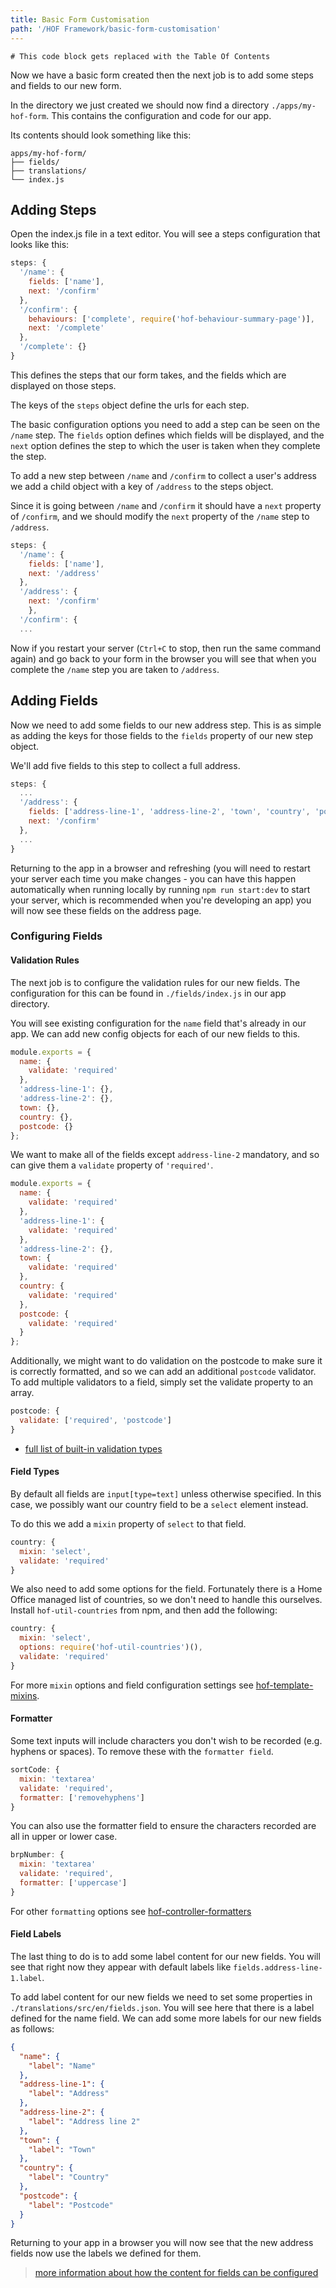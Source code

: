 ```yaml
---
title: Basic Form Customisation
path: '/HOF Framework/basic-form-customisation'
---
```

```toc
# This code block gets replaced with the Table Of Contents
```
Now we have a basic form created then the next job is to add some steps and fields to our new form.

In the directory we just created we should now find a directory `./apps/my-hof-form`. This contains the configuration and code for our app.

Its contents should look something like this:

```
apps/my-hof-form/
├── fields/
├── translations/
└── index.js
```

## Adding Steps

Open the index.js file in a text editor. You will see a steps configuration that looks like this:

```js
steps: {
  '/name': {
    fields: ['name'],
    next: '/confirm'
  },
  '/confirm': {
    behaviours: ['complete', require('hof-behaviour-summary-page')],
    next: '/complete'
  },
  '/complete': {}
}
```

This defines the steps that our form takes, and the fields which are displayed on those steps.

The keys of the `steps` object define the urls for each step.

The basic configuration options you need to add a step can be seen on the `/name` step. The `fields` option defines which fields will be displayed, and the `next` option defines the step to which the user is taken when they complete the step.

To add a new step between `/name` and `/confirm` to collect a user's address we add a child object with a key of `/address` to the steps object.

Since it is going between `/name` and `/confirm` it should have a `next` property of `/confirm`, and we should modify the `next` property of the `/name` step to `/address`.

```js
steps: {
  '/name': {
    fields: ['name'],
    next: '/address'
  },
  '/address': {
    next: '/confirm'
    },
  '/confirm': {
  ...
```

Now if you restart your server (`Ctrl+C` to stop, then run the same command again) and go back to your form in the browser you will see that when you complete the `/name` step you are taken to `/address`.

## Adding Fields

Now we need to add some fields to our new address step. This is as simple as adding the keys for those fields to the `fields` property of our new step object.

We'll add five fields to this step to collect a full address.

```js
steps: {
  ...
  '/address': {
    fields: ['address-line-1', 'address-line-2', 'town', 'country', 'postcode'],
    next: '/confirm'
  },
  ...
}
```

Returning to the app in a browser and refreshing (you will need to restart your server each time you make changes - you can have this happen automatically when running locally by running `npm run start:dev` to start your server, which is recommended when you're developing an app) you will now see these fields on the address page.

### Configuring Fields

#### Validation Rules

The next job is to configure the validation rules for our new fields. The configuration for this can be found in `./fields/index.js` in our app directory.

You will see existing configuration for the `name` field that's already in our app. We can add new config objects for each of our new fields to this.

```js
module.exports = {
  name: {
    validate: 'required'
  },
  'address-line-1': {},
  'address-line-2': {},
  town: {},
  country: {},
  postcode: {}
};
```

We want to make all of the fields except `address-line-2` mandatory, and so can give them a `validate` property of `'required'`.

```js
module.exports = {
  name: {
    validate: 'required'
  },
  'address-line-1': {
    validate: 'required'
  },
  'address-line-2': {},
  town: {
    validate: 'required'
  },
  country: {
    validate: 'required'
  },
  postcode: {
    validate: 'required'
  }
};
```

Additionally, we might want to do validation on the postcode to make sure it is correctly formatted, and so we can add an additional `postcode` validator. To add multiple validators to a field, simply set the validate property to an array.

```js
postcode: {
  validate: ['required', 'postcode']
}
```

* [full list of built-in validation types](https://github.com/UKHomeOfficeForms/hof-form-controller/blob/master/lib/validation/validators.js)

#### Field Types

By default all fields are `input[type=text]` unless otherwise specified. In this case, we possibly want our country field to be a `select` element instead.

To do this we add a `mixin` property of `select` to that field.

```js
country: {
  mixin: 'select',
  validate: 'required'
}
```

We also need to add some options for the field. Fortunately there is a Home Office managed list of countries, so we don't need to handle this ourselves. Install `hof-util-countries` from npm, and then add the following:

```js
country: {
  mixin: 'select',
  options: require('hof-util-countries')(),
  validate: 'required'
}
```

For more `mixin` options and field configuration settings see [hof-template-mixins](https://npmjs.com/hof-template-mixins).

#### Formatter

Some text inputs will include characters you don't wish to be recorded (e.g. hyphens or spaces). To remove these with the `formatter field`.

```js
sortCode: {
  mixin: 'textarea'
  validate: 'required',
  formatter: ['removehyphens']
}
```

You can also use the formatter field to ensure the characters recorded are all in upper or lower case.

```js
brpNumber: {
  mixin: 'textarea'
  validate: 'required',
  formatter: ['uppercase']
}
```

For other `formatting` options see [hof-controller-formatters](https://github.com/UKHomeOfficeForms/hof-form-controller/blob/master/lib/formatting/formatters.js)

#### Field Labels

The last thing to do is to add some label content for our new fields. You will see that right now they appear with default labels like `fields.address-line-1.label`.

To add label content for our new fields we need to set some properties in `./translations/src/en/fields.json`. You will see here that there is a label defined for the name field. We can add some more labels for our new fields as follows:

```json
{
  "name": {
    "label": "Name"
  },
  "address-line-1": {
    "label": "Address"
  },
  "address-line-2": {
    "label": "Address line 2"
  },
  "town": {
    "label": "Town"
  },
  "country": {
    "label": "Country"
  },
  "postcode": {
    "label": "Postcode"
  }
}
```

Returning to your app in a browser you will now see that the new address fields now use the labels we defined for them.

> [more information about how the content for fields can be configured](#fields)
